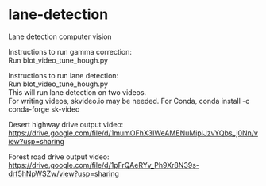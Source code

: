 # lane-detection
Lane detection computer vision  
  
Instructions to run gamma correction:  
Run blot_video_tune_hough.py  
  
Instructions to run lane detection:    
Run blot_video_tune_hough.py  
This will run lane detection on two videos.  
For writing videos, skvideo.io may be needed. For Conda, conda install -c conda-forge sk-video  

Desert highway drive output video:  
https://drive.google.com/file/d/1mumOFhX3IWeAMENuMiplJzvYQbs_j0Nn/view?usp=sharing

Forest road drive output video:  
https://drive.google.com/file/d/1pFrQAeRYv_Ph9Xr8N39s-drf5hNpWSZw/view?usp=sharing
